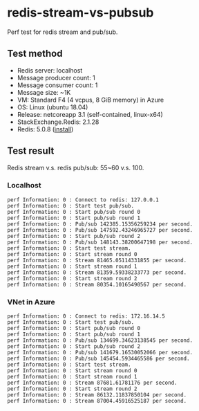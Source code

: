 # redis-stream-vs-pubsub
Perf test for redis stream and pub/sub.

## Test method

* Redis server: localhost
* Message producer count: 1
* Message consumer count: 1
* Message size: ~1K
* VM: Standard F4 (4 vcpus, 8 GiB memory) in Azure
* OS: Linux (ubuntu 18.04)
* Release: netcoreapp 3.1 (self-contained, linux-x64)
* StackExchange.Redis: 2.1.28
* Redis: 5.0.8 ([install](https://www.digitalocean.com/community/tutorials/how-to-install-and-secure-redis-on-ubuntu-18-04))

## Test result

Redis stream v.s. redis pub/sub: 55~60 v.s. 100.

### Localhost

```
perf Information: 0 : Connect to redis: 127.0.0.1
perf Information: 0 : Start test pub/sub.
perf Information: 0 : Start pub/sub round 0
perf Information: 0 : Start pub/sub round 1
perf Information: 0 : Pub/sub 142385.15356259234 per second.
perf Information: 0 : Pub/sub 147592.43246965727 per second.
perf Information: 0 : Start pub/sub round 2
perf Information: 0 : Pub/sub 148143.38200647198 per second.
perf Information: 0 : Start test stream.
perf Information: 0 : Start stream round 0
perf Information: 0 : Stream 81465.05114331855 per second.
perf Information: 0 : Start stream round 1
perf Information: 0 : Stream 81359.59338233773 per second.
perf Information: 0 : Start stream round 2
perf Information: 0 : Stream 80354.10165490567 per second.
```

### VNet in Azure
```
perf Information: 0 : Connect to redis: 172.16.14.5
perf Information: 0 : Start test pub/sub.
perf Information: 0 : Start pub/sub round 0
perf Information: 0 : Start pub/sub round 1
perf Information: 0 : Pub/sub 134699.34623138545 per second.
perf Information: 0 : Start pub/sub round 2
perf Information: 0 : Pub/sub 141679.16530052066 per second.
perf Information: 0 : Pub/sub 145454.5934465586 per second.
perf Information: 0 : Start test stream.
perf Information: 0 : Start stream round 0
perf Information: 0 : Start stream round 1
perf Information: 0 : Stream 87681.61781176 per second.
perf Information: 0 : Start stream round 2
perf Information: 0 : Stream 86132.11837850104 per second.
perf Information: 0 : Stream 87004.45916525187 per second.
```
